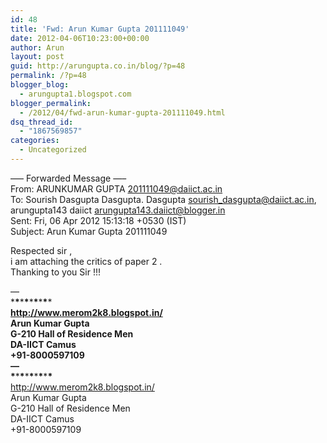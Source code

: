 ```yaml
---
id: 48
title: 'Fwd: Arun Kumar Gupta 201111049'
date: 2012-04-06T10:23:00+00:00
author: Arun
layout: post
guid: http://arungupta.co.in/blog/?p=48
permalink: /?p=48
blogger_blog:
  - arungupta1.blogspot.com
blogger_permalink:
  - /2012/04/fwd-arun-kumar-gupta-201111049.html
dsq_thread_id:
  - "1867569857"
categories:
  - Uncategorized
---
```

&#8212;&#8211; Forwarded Message &#8212;&#8211;  
From: ARUNKUMAR GUPTA <201111049@daiict.ac.in>  
To: Sourish Dasgupta Dasgupta. Dasgupta <sourish_dasgupta@daiict.ac.in>, arungupta143 daiict <arungupta143.daiict@blogger.in>  
Sent: Fri, 06 Apr 2012 15:13:18 +0530 (IST)  
Subject: Arun Kumar Gupta 201111049

Respected sir ,  
<span>i am attaching the critics of paper 2 .</span>  
<span>Thanking to you Sir !!!</span>

&#8212;   
\***\***\***\***\***\***\***\***\***<a></a>  
<a href="http://www.merom2k8.blogspot.in/" target="_blank">http://www.merom2k8.blogspot.in/</a>   
Arun Kumar Gupta  
G-210 Hall of Residence Men  
DA-IICT Camus   
+91-8000597109  
&#8212;   
\***\***\***\***\***\***\***\***\***<a></a>  
<http://www.merom2k8.blogspot.in/>   
Arun Kumar Gupta  
G-210 Hall of Residence Men  
DA-IICT Camus   
+91-8000597109